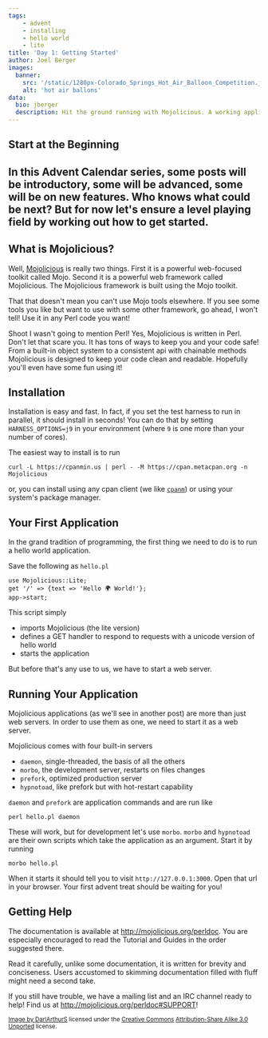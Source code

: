 ```yaml
---
tags:
    - advent
    - installing
    - hello world
    - lite
title: 'Day 1: Getting Started'
author: Joel Berger
images:
  banner:
    src: '/static/1280px-Colorado_Springs_Hot_Air_Balloon_Competition.jpg'
    alt: 'hot air ballons'
data:
  bio: jberger
  description: Hit the ground running with Mojolicious. A working application in minutes!
---
```

## Start at the Beginning

In this Advent Calendar series, some posts will be introductory, some will be advanced, some will be on new features.
Who knows what could be next?
But for now let's ensure a level playing field by working out how to get started.
---
## What is Mojolicious?

Well, [Mojolicious](http://mojolicious.org) is really two things.
First it is a powerful web-focused toolkit called Mojo.
Second it is a powerful web framework called Mojolicious.
The Mojolicious framework is built using the Mojo toolkit.

That that doesn't mean you can't use Mojo tools elsewhere.
If you see some tools you like but want to use with some other framework, go ahead, I won't tell!
Use it in any Perl code you want!

Shoot I wasn't going to mention Perl!
Yes, Mojolicious is written in Perl.
Don't let that scare you.
It has tons of ways to keep you and your code safe!
From a built-in object system to a consistent api with chainable methods Mojolicious is designed to keep your code clean and readable.
Hopefully you'll even have some fun using it!

## Installation

Installation is easy and fast.
In fact, if you set the test harness to run in parallel, it should install in seconds!
You can do that by setting `HARNESS_OPTIONS=j9` in your environment (where `9` is one more than your number of cores).

The easiest way to install is to run

    curl -L https://cpanmin.us | perl - -M https://cpan.metacpan.org -n Mojolicious

or, you can install using any cpan client (we like [`cpanm`](https://metacpan.org/pod/App::cpanminus)) or using your system's package manager.

## Your First Application

In the grand tradition of programming, the first thing we need to do is to run a hello world application.

Save the following as `hello.pl`

    use Mojolicious::Lite;
    get '/' => {text => 'Hello 🌍 World!'};
    app->start;

This script simply

- imports Mojolicious (the lite version)
- defines a GET handler to respond to requests with a unicode version of hello world
- starts the application

But before that's any use to us, we have to start a web server.

## Running Your Application

Mojolicious applications (as we'll see in another post) are more than just web servers.
In order to use them as one, we need to start it as a web server.

Mojolicious comes with four built-in servers

- `daemon`, single-threaded, the basis of all the others
- `morbo`, the development server, restarts on files changes
- `prefork`, optimized production server
- `hypnotoad`, like prefork but with hot-restart capability

`daemon` and `prefork` are application commands and are run like

    perl hello.pl daemon

These will work, but for development let's use `morbo`.
`morbo` and `hypnotoad` are their own scripts which take the application as an argument.
Start it by running

    morbo hello.pl

When it starts it should tell you to visit `http://127.0.0.1:3000`.
Open that url in your browser.
Your first advent treat should be waiting for you!

## Getting Help

The documentation is available at <http://mojolicious.org/perldoc>.
You are especially encouraged to read the Tutorial and Guides in the order suggested there.

Read it carefully, unlike some documentation, it is written for brevity and conciseness.
Users accustomed to skimming documentation filled with fluff might need a second take.

If you still have trouble, we have a mailing list and an IRC channel ready to help!
Find us at <http://mojolicious.org/perldoc#SUPPORT>!


<small><a href="https://commons.wikimedia.org/wiki/File:Colorado_Springs_Hot_Air_Balloon_Competition.jpg">Image by DarlArthurS</a> licensed under the <a href="https://en.wikipedia.org/wiki/en:Creative_Commons" class="extiw" title="w:en:Creative Commons">Creative Commons</a> <a rel="nofollow" href="//creativecommons.org/licenses/by-sa/3.0/deed.en">Attribution-Share Alike 3.0 Unported</a> license.</small>
